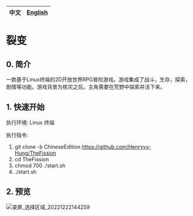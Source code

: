 
中文|[English](https://github.com/Henryyy-Hung/HKU-COMP1340-TheFission#TheFission)|
--------------------------------------------------------|--------------------------------------------------------|

# **裂变**

## **0. 简介**
  一款基于Linux终端的2D开放世界RPG冒险游戏。游戏集成了战斗，生存，探索，剧情等功能。游戏背景为核灾之后。主角需要在荒野中探索并活下来。

## **1. 快速开始**

  执行环境: Linux 终端
 
  执行指令: 
  1. git clone -b ChineseEdition https://github.com/Henryyy-Hung/TheFission
  2. cd TheFission
  3. chmod 700 ./start.sh
  4. ./start.sh
  
## **2. 预览**

![录屏_选择区域_20221222144259](https://user-images.githubusercontent.com/78750074/209074322-b79cc3cd-65db-40ca-8c70-4ff95e438636.gif)



